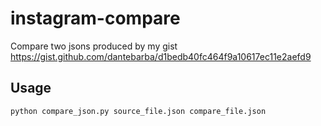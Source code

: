 # instagram-compare
Compare two jsons produced by my gist https://gist.github.com/dantebarba/d1bedb40fc464f9a10617ec11e2aefd9

## Usage

```bash
python compare_json.py source_file.json compare_file.json
```
